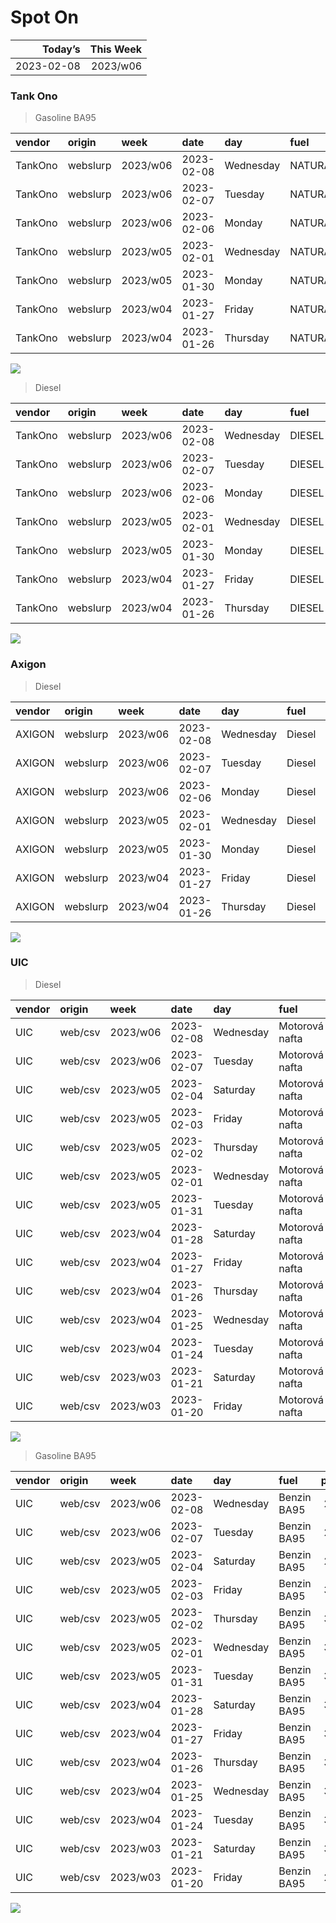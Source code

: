 Spot On
================

|    Today’s | This Week |
|-----------:|----------:|
| 2023-02-08 |  2023/w06 |

### Tank Ono

> Gasoline BA95

| vendor  | origin   | week     | date       | day       | fuel      | price | PriceVAT |
|:--------|:---------|:---------|:-----------|:----------|:----------|------:|---------:|
| TankOno | webslurp | 2023/w06 | 2023-02-08 | Wednesday | NATURAL95 | 29.67 |     35.9 |
| TankOno | webslurp | 2023/w06 | 2023-02-07 | Tuesday   | NATURAL95 | 29.67 |     35.9 |
| TankOno | webslurp | 2023/w06 | 2023-02-06 | Monday    | NATURAL95 | 30.17 |     36.5 |
| TankOno | webslurp | 2023/w05 | 2023-02-01 | Wednesday | NATURAL95 | 30.17 |     36.5 |
| TankOno | webslurp | 2023/w05 | 2023-01-30 | Monday    | NATURAL95 | 30.17 |     36.5 |
| TankOno | webslurp | 2023/w04 | 2023-01-27 | Friday    | NATURAL95 | 29.67 |     35.9 |
| TankOno | webslurp | 2023/w04 | 2023-01-26 | Thursday  | NATURAL95 | 29.67 |     35.9 |

<img src="SpotOn_files/figure-gfm/tono-ba95-1.png" style="display: block; margin: auto auto auto 0;" />

> Diesel

| vendor  | origin   | week     | date       | day       | fuel   | price | PriceVAT |
|:--------|:---------|:---------|:-----------|:----------|:-------|------:|---------:|
| TankOno | webslurp | 2023/w06 | 2023-02-08 | Wednesday | DIESEL | 28.02 |     33.9 |
| TankOno | webslurp | 2023/w06 | 2023-02-07 | Tuesday   | DIESEL | 28.02 |     33.9 |
| TankOno | webslurp | 2023/w06 | 2023-02-06 | Monday    | DIESEL | 29.34 |     35.5 |
| TankOno | webslurp | 2023/w05 | 2023-02-01 | Wednesday | DIESEL | 29.67 |     35.9 |
| TankOno | webslurp | 2023/w05 | 2023-01-30 | Monday    | DIESEL | 29.67 |     35.9 |
| TankOno | webslurp | 2023/w04 | 2023-01-27 | Friday    | DIESEL | 29.67 |     35.9 |
| TankOno | webslurp | 2023/w04 | 2023-01-26 | Thursday  | DIESEL | 29.67 |     35.9 |

<img src="SpotOn_files/figure-gfm/tono-diesel-1.png" style="display: block; margin: auto auto auto 0;" />

### Axigon

> Diesel

| vendor | origin   | week     | date       | day       | fuel   | price | PriceVAT |
|:-------|:---------|:---------|:-----------|:----------|:-------|------:|---------:|
| AXIGON | webslurp | 2023/w06 | 2023-02-08 | Wednesday | Diesel |  29.7 |     36.0 |
| AXIGON | webslurp | 2023/w06 | 2023-02-07 | Tuesday   | Diesel |  29.7 |     36.0 |
| AXIGON | webslurp | 2023/w06 | 2023-02-06 | Monday    | Diesel |  29.7 |     36.0 |
| AXIGON | webslurp | 2023/w05 | 2023-02-01 | Wednesday | Diesel |  30.8 |     37.3 |
| AXIGON | webslurp | 2023/w05 | 2023-01-30 | Monday    | Diesel |  31.0 |     37.5 |
| AXIGON | webslurp | 2023/w04 | 2023-01-27 | Friday    | Diesel |  31.0 |     37.5 |
| AXIGON | webslurp | 2023/w04 | 2023-01-26 | Thursday  | Diesel |  31.0 |     37.5 |

<img src="SpotOn_files/figure-gfm/axigon-diesel-1.png" style="display: block; margin: auto auto auto 0;" />

### UIC

> Diesel

| vendor | origin  | week     | date       | day       | fuel           | price | priceVAT |
|:-------|:--------|:---------|:-----------|:----------|:---------------|------:|---------:|
| UIC    | web/csv | 2023/w06 | 2023-02-08 | Wednesday | Motorová nafta |  27.7 |     33.5 |
| UIC    | web/csv | 2023/w06 | 2023-02-07 | Tuesday   | Motorová nafta |  27.3 |     33.0 |
| UIC    | web/csv | 2023/w05 | 2023-02-04 | Saturday  | Motorová nafta |  27.6 |     33.4 |
| UIC    | web/csv | 2023/w05 | 2023-02-03 | Friday    | Motorová nafta |  27.8 |     33.6 |
| UIC    | web/csv | 2023/w05 | 2023-02-02 | Thursday  | Motorová nafta |  28.3 |     34.2 |
| UIC    | web/csv | 2023/w05 | 2023-02-01 | Wednesday | Motorová nafta |  28.7 |     34.7 |
| UIC    | web/csv | 2023/w05 | 2023-01-31 | Tuesday   | Motorová nafta |  29.3 |     35.5 |
| UIC    | web/csv | 2023/w04 | 2023-01-28 | Saturday  | Motorová nafta |  29.3 |     35.5 |
| UIC    | web/csv | 2023/w04 | 2023-01-27 | Friday    | Motorová nafta |  29.5 |     35.7 |
| UIC    | web/csv | 2023/w04 | 2023-01-26 | Thursday  | Motorová nafta |  29.8 |     36.1 |
| UIC    | web/csv | 2023/w04 | 2023-01-25 | Wednesday | Motorová nafta |  29.9 |     36.2 |
| UIC    | web/csv | 2023/w04 | 2023-01-24 | Tuesday   | Motorová nafta |  29.8 |     36.1 |
| UIC    | web/csv | 2023/w03 | 2023-01-21 | Saturday  | Motorová nafta |  29.6 |     35.8 |
| UIC    | web/csv | 2023/w03 | 2023-01-20 | Friday    | Motorová nafta |  29.7 |     35.9 |

<img src="SpotOn_files/figure-gfm/uic-diesel-1.png" style="display: block; margin: auto auto auto 0;" />

> Gasoline BA95

| vendor | origin  | week     | date       | day       | fuel        | price | priceVAT |
|:-------|:--------|:---------|:-----------|:----------|:------------|------:|---------:|
| UIC    | web/csv | 2023/w06 | 2023-02-08 | Wednesday | Benzin BA95 |  29.7 |     35.9 |
| UIC    | web/csv | 2023/w06 | 2023-02-07 | Tuesday   | Benzin BA95 |  29.5 |     35.7 |
| UIC    | web/csv | 2023/w05 | 2023-02-04 | Saturday  | Benzin BA95 |  29.6 |     35.8 |
| UIC    | web/csv | 2023/w05 | 2023-02-03 | Friday    | Benzin BA95 |  30.0 |     36.3 |
| UIC    | web/csv | 2023/w05 | 2023-02-02 | Thursday  | Benzin BA95 |  30.5 |     36.9 |
| UIC    | web/csv | 2023/w05 | 2023-02-01 | Wednesday | Benzin BA95 |  30.7 |     37.1 |
| UIC    | web/csv | 2023/w05 | 2023-01-31 | Tuesday   | Benzin BA95 |  30.8 |     37.3 |
| UIC    | web/csv | 2023/w04 | 2023-01-28 | Saturday  | Benzin BA95 |  30.9 |     37.4 |
| UIC    | web/csv | 2023/w04 | 2023-01-27 | Friday    | Benzin BA95 |  30.9 |     37.4 |
| UIC    | web/csv | 2023/w04 | 2023-01-26 | Thursday  | Benzin BA95 |  30.7 |     37.1 |
| UIC    | web/csv | 2023/w04 | 2023-01-25 | Wednesday | Benzin BA95 |  30.6 |     37.0 |
| UIC    | web/csv | 2023/w04 | 2023-01-24 | Tuesday   | Benzin BA95 |  30.5 |     36.9 |
| UIC    | web/csv | 2023/w03 | 2023-01-21 | Saturday  | Benzin BA95 |  30.1 |     36.4 |
| UIC    | web/csv | 2023/w03 | 2023-01-20 | Friday    | Benzin BA95 |  29.9 |     36.2 |

<img src="SpotOn_files/figure-gfm/uic-ba95-1.png" style="display: block; margin: auto auto auto 0;" />
